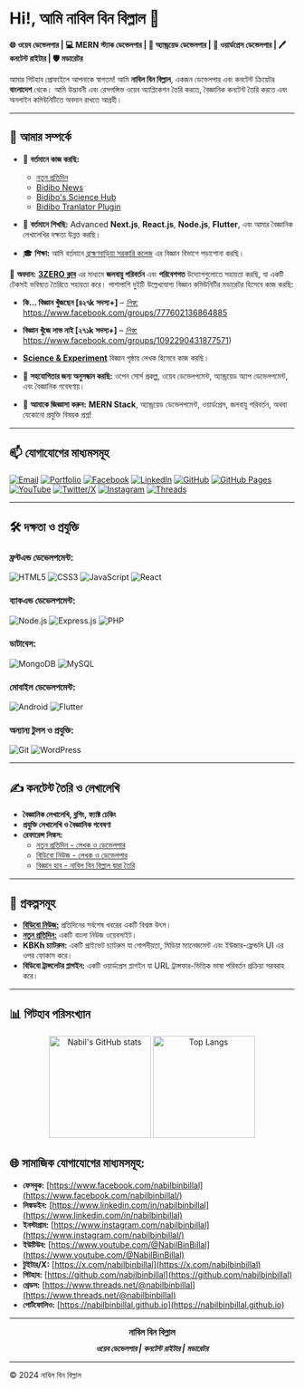 # Hi!, আমি নাবিল বিন বিল্লাল 👋

**🌐 ওয়েব ডেভেলপার | 💻 MERN স্ট্যাক ডেভেলপার | 📱 অ্যান্ড্রয়েড ডেভেলপার | 🌟 ওয়ার্ডপ্রেস ডেভেলপার | 🖊️ কনটেন্ট রাইটার | 🛡️ মডারেটর**

আমার গিটহাব প্রোফাইলে আপনাকে স্বাগতম! আমি **নাবিল বিন বিল্লাল**, একজন ডেভেলপার এবং কনটেন্ট ক্রিয়েটর **বাংলাদেশ** থেকে। আমি উদ্ভাবনী এবং রেসপন্সিভ ওয়েব অ্যাপ্লিকেশন তৈরি করতে, বৈজ্ঞানিক কনটেন্ট তৈরি করতে এবং অনলাইন কমিউনিটিতে অবদান রাখতে আগ্রহী।

---

## 🌟 **আমার সম্পর্কে**

- 🔭 **বর্তমানে কাজ করছি:**
  - [নতুন প্রতিদিন](https://www.notunprotidin.xyz/)
  - [Bidibo News](https://www.bidibo.xyz)
  - [Bidibo's Science Hub](https://science.bidibo.xyz)
  - [Bidibo Tranlator Plugin](https://plugins.bidibo.xyz/)

- 🌱 **বর্তমানে শিখছি:** Advanced **Next.js**, **React.js**, **Node.js**, **Flutter**, এবং আমার বৈজ্ঞানিক লেখালেখির দক্ষতা উন্নত করছি।

- 🎓 **শিক্ষা:** আমি বর্তমানে [ব্রাহ্মণবাড়িয়া সরকারি কলেজ](https://bgc.edu.bd) এর বিজ্ঞান বিভাগে পড়াশোনা করছি।

🌿 **অবদান:** **[3ZERO ক্লাব](https://3zero.club/)** এর মাধ্যমে **জলবায়ু পরিবর্তন** এবং **পরিবেশগত** উদ্যোগগুলোতে সহায়তা করছি, যা একটি টেকসই ভবিষ্যত তৈরিতে সহায়তা করে। পাশাপাশি দুইটি উল্লেখযোগ্য বিজ্ঞান কমিউনিটির মডারেটর হিসেবে কাজ করছি:
- **কি... বিজ্ঞান খুঁজছেন [৪২৭k সদস্য+]** – [*লিঙ্ক:*](https://www.facebook.com/groups/777602136864885) https://www.facebook.com/groups/777602136864885
- **বিজ্ঞান খুঁজে লাভ নাই [২৭১k সদস্য+]** – [*লিঙ্ক:*](https://www.facebook.com/groups/1092290431877571) https://www.facebook.com/groups/1092290431877571)
- **[Science & Experiment](https://www.facebook.com/sciandexp)** বিজ্ঞান পৃষ্ঠায় লেখক হিসেবে কাজ করছি।

- 👯 **সহযোগিতার জন্য অনুসন্ধান করছি:** ওপেন সোর্স প্রকল্প, ওয়েব ডেভেলপমেন্ট, অ্যান্ড্রয়েড অ্যাপ ডেভেলপমেন্ট, এবং বৈজ্ঞানিক গবেষণায়।

- 💬 **আমাকে জিজ্ঞাসা করুন:** **MERN Stack**, অ্যান্ড্রয়েড ডেভেলপমেন্ট, ওয়ার্ডপ্রেস, জলবায়ু পরিবর্তন, অথবা যেকোনো প্রযুক্তি বিষয়ক প্রশ্ন!

---

## 📫 **যোগাযোগের মাধ্যমসমূহ**

<p align="left">
  <a href="mailto:nabilbinbillal@gmail.com" target="_blank"><img src="https://img.shields.io/badge/Email-D14836?style=for-the-badge&logo=gmail&logoColor=white" alt="Email"></a>
  <a href="https://nabil.bidibo.xyz" target="_blank"><img src="https://img.shields.io/badge/-Portfolio-000000?style=for-the-badge&logo=About.me&logoColor=white" alt="Portfolio"></a>
  <a href="https://www.facebook.com/nabilbinbillal" target="_blank"><img src="https://img.shields.io/badge/Facebook-%231877F2.svg?style=for-the-badge&logo=Facebook&logoColor=white" alt="Facebook"></a>
  <a href="https://www.linkedin.com/in/nabilbinbillal" target="_blank"><img src="https://img.shields.io/badge/LinkedIn-%230077B5.svg?style=for-the-badge&logo=LinkedIn&logoColor=white" alt="LinkedIn"></a>
  <a href="https://github.com/nabilbinbillal" target="_blank"><img src="https://img.shields.io/badge/GitHub-181717?style=for-the-badge&logo=GitHub&logoColor=white" alt="GitHub"></a>
  <a href="https://nabilbinbillal.github.io" target="_blank"><img src="https://img.shields.io/badge/GitHub Pages-222222?style=for-the-badge&logo=GitHub-Pages&logoColor=white" alt="GitHub Pages"></a>
  <a href="https://www.youtube.com/@NabilBinBillal" target="_blank"><img src="https://img.shields.io/badge/YouTube-%23FF0000.svg?style=for-the-badge&logo=YouTube&logoColor=white" alt="YouTube"></a>
  <a href="https://x.com/nabilbinbillal" target="_blank"><img src="https://img.shields.io/badge/Twitter-%231DA1F2.svg?style=for-the-badge&logo=Twitter&logoColor=white" alt="Twitter/X"></a>
  <a href="https://www.instagram.com/nabilbinbillal" target="_blank"><img src="https://img.shields.io/badge/Instagram-%23E4405F.svg?style=for-the-badge&logo=Instagram&logoColor=white" alt="Instagram"></a>
  <a href="https://www.threads.net/@nabilbinbillal" target="_blank"><img src="https://img.shields.io/badge/Threads-%23000000.svg?style=for-the-badge&logo=Threads&logoColor=white" alt="Threads"></a>
</p>

---

## 🛠️ **দক্ষতা ও প্রযুক্তি**

### **ফ্রন্টএন্ড ডেভেলপমেন্ট:**
![HTML5](https://img.shields.io/badge/HTML5-E34F26?style=for-the-badge&logo=html5&logoColor=white)
![CSS3](https://img.shields.io/badge/CSS3-%231572B6.svg?style=for-the-badge&logo=css3&logoColor=white)
![JavaScript](https://img.shields.io/badge/JavaScript-%23323330.svg?style=for-the-badge&logo=javascript&logoColor=%23F7DF1E)
![React](https://img.shields.io/badge/React-%2320232a.svg?style=for-the-badge&logo=react&logoColor=%2361DAFB)

### **ব্যাকএন্ড ডেভেলপমেন্ট:**
![Node.js](https://img.shields.io/badge/Node.js-%2343853D.svg?style=for-the-badge&logo=node.js&logoColor=white)
![Express.js](https://img.shields.io/badge/Express.js-%23404d59.svg?style=for-the-badge&logo=express&logoColor=%2361DAFB)
![PHP](https://img.shields.io/badge/PHP-%23777BB4.svg?style=for-the-badge&logo=php&logoColor=white)

### **ডাটাবেস:**
![MongoDB](https://img.shields.io/badge/MongoDB-%234ea94b.svg?style=for-the-badge&logo=mongodb&logoColor=white)
![MySQL](https://img.shields.io/badge/MySQL-%2300f.svg?style=for-the-badge&logo=mysql&logoColor=white)

### **মোবাইল ডেভেলপমেন্ট:**
![Android](https://img.shields.io/badge/Android-%233DDC84.svg?style=for-the-badge&logo=android&logoColor=white)
![Flutter](https://img.shields.io/badge/Flutter-%2302569B.svg?style=for-the-badge&logo=flutter&logoColor=white)

### **অন্যান্য টুলস ও প্রযুক্তি:**
![Git](https://img.shields.io/badge/Git-%23F05033.svg?style=for-the-badge&logo=git&logoColor=white)
![WordPress](https://img.shields.io/badge/WordPress-%23117AC9.svg?style=for-the-badge&logo=wordpress&logoColor=white)

---

## ✍️ **কনটেন্ট তৈরি ও লেখালেখি**

- **বৈজ্ঞানিক লেখালেখি, ব্লগিং, ফ্যাক্ট চেকিং**
- **প্রযুক্তি লেখালেখি ও বৈজ্ঞানিক গবেষণা**
- **রেফারেন্স লিঙ্কস:**
  - [নতুন প্রতিদিন - লেখক ও ডেভেলপার](https://www.notunprotidin.xyz/author/nabil-bin-billal/)
  - [বিডিবো নিউজ - লেখক ও ডেভেলপার](https://bidibo.xyz/author/nabil-bin-billal)
  - [বিজ্ঞান হাব - নাবিল বিন বিল্লাল দ্বারা তৈরি](https://science.bidibo.xyz/)

---

## 🚀 **প্রকল্পসমূহ**

- **[বিডিবো নিউজ:](https://www.bidibo.xyz)** প্রতিদিনের সর্বশেষ খবরের একটি বিশ্বস্ত উৎস।
- **[নতুন প্রতিদিন:](https://www.notunprotidin.xyz)** একটি বাংলা নিউজ ওয়েবসাইট।
- **KBKh চ্যাটরুম:** একটি প্রাইভেট চ্যাটরুম যা গোপনীয়তা, মিডিয়া ম্যানেজমেন্ট এবং ইউজার-ফ্রেন্ডলি UI এর ওপর ফোকাস করে।
- **বিডিবো ট্রান্সলেটর প্লাগইন:** একটি ওয়ার্ডপ্রেস প্লাগইন যা URL ট্রান্সফার-ভিত্তিক ভাষা পরিবর্তন প্রক্রিয়া সরবরাহ করে।

---

## 📊 **গিটহাব পরিসংখ্যান**

<div align="center">
  <img height="180em" src="https://github-readme-stats.vercel.app/api?username=nabilbinbillal&show_icons=true&theme=radical" alt="Nabil's GitHub stats"/>
  <img height="180em" src="https://github-readme-stats.vercel.app/api/top-langs/?username=nabilbinbillal&layout=compact&theme=radical" alt="Top Langs"/>
</div>

## 🌐 **সামাজিক যোগাযোগের মাধ্যমসমূহ:**
- **ফেসবুক:** [https://www.facebook.com/nabilbinbillal](https://www.facebook.com/nabilbinbillal/)
- **লিঙ্কডইন:** [https://www.linkedin.com/in/nabilbinbillal](https://www.linkedin.com/in/nabilbinbillal)
- **ইনস্টাগ্রাম:** [https://www.instagram.com/nabilbinbillal](https://www.instagram.com/nabilbinbillal/)
- **ইউটিউব:** [https://www.youtube.com/@NabilBinBillal](https://www.youtube.com/@NabilBinBillal)
- **টুইটার/X:** [https://x.com/nabilbinbillal](https://x.com/nabilbinbillal)
- **গিটহাব:** [https://github.com/nabilbinbillal](https://github.com/nabilbinbillal)
- **থ্রেডস:** [https://www.threads.net/@nabilbinbillal](https://www.threads.net/@nabilbinbillal)
- **পোর্টফোলিও:** [https://nabilbinbillal.github.io](https://nabilbinbillal.github.io)

---
<div align="center">
  <h3 style="font-weight: bold; margin: 10px 0;">
    <a href="https://nabilbinbillal.github.io" style="text-decoration: none; color: inherit;">নাবিল বিন বিল্লাল</a>
  </h3>
  <p style="font-weight: bold; font-style: italic; margin: 5px 0;">ওয়েব ডেভেলপার | কনটেন্ট রাইটার | মডারেটর</p>
</div>

---

© 2024 নাবিল বিন বিল্লাল
